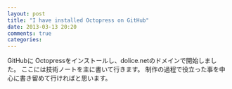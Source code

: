 ```yaml
---
layout: post
title: "I have installed Octopress on GitHub"
date: 2013-03-13 20:20
comments: true
categories: 
---
```

GitHubに Octopressをインストールし、dolice.netのドメインで開始しました。
ここには技術ノートを主に書いて行きます。
制作の過程で役立った事を中心に書き留めて行ければと思います。

